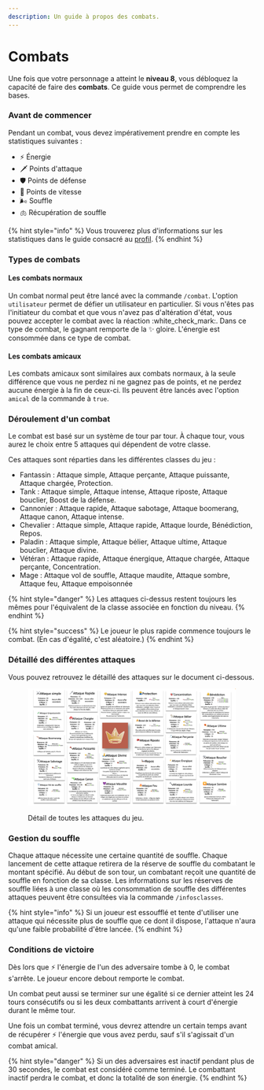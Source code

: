 ```yaml
---
description: Un guide à propos des combats.
---
```


# Combats

Une fois que votre personnage a atteint le **niveau 8**, vous débloquez la capacité de faire des **combats**. Ce guide vous permet de comprendre les bases.

### Avant de commencer

Pendant un combat, vous devez impérativement prendre en compte les statistiques suivantes :

* :zap: Énergie
* :dagger: Points d'attaque
* :shield: Points de défense
* :rocket: Points de vitesse
* 🌬 Souffle
* :lungs: Récupération de souffle

{% hint style="info" %}
Vous trouverez plus d'informations sur les statistiques dans le guide consacré au [profil](profile.md).
{% endhint %}

### Types de combats

#### Les combats normaux

Un combat normal peut être lancé avec la commande `/combat`. L'option `utilisateur` permet de défier un utilisateur en particulier. Si vous n'êtes pas l'initiateur du combat et que vous n'avez pas d'altération d'état, vous pouvez accepter le combat avec la réaction :white\_check\_mark:. Dans ce type de combat, le gagnant remporte de la :sparkles: gloire. L'énergie est consommée dans ce type de combat.

#### Les combats amicaux

Les combats amicaux sont similaires aux combats normaux, à la seule différence que vous ne perdez ni ne gagnez pas de points, et ne perdez aucune énergie à la fin de ceux-ci. Ils peuvent être lancés avec l'option `amical` de la commande à `true`.

### Déroulement d'un combat

Le combat est basé sur un système de tour par tour. À chaque tour, vous aurez le choix entre 5 attaques qui dépendent de votre classe.

Ces attaques sont réparties dans les différentes classes du jeu :&#x20;

* Fantassin : Attaque simple, Attaque perçante, Attaque puissante, Attaque chargée, Protection.
* Tank : Attaque simple, Attaque intense, Attaque riposte, Attaque bouclier, Boost de la défense.
* Cannonier : Attaque rapide, Attaque sabotage, Attaque boomerang, Attaque canon, Attaque intense.
* Chevalier : Attaque simple, Attaque rapide, Attaque lourde, Bénédiction, Repos.
* Paladin : Attaque simple, Attaque bélier, Attaque ultime, Attaque bouclier, Attaque divine.
* Vétéran : Attaque rapide, Attaque énergique, Attaque chargée, Attaque perçante, Concentration.
* Mage : Attaque vol de souffle, Attaque maudite, Attaque sombre, Attaque feu, Attaque empoisonnée

{% hint style="danger" %}
Les attaques ci-dessus restent toujours les mêmes pour l'équivalent de la classe associée en fonction du niveau.
{% endhint %}

{% hint style="success" %}
Le joueur le plus rapide commence toujours le combat. (En cas d'égalité, c'est aléatoire.)
{% endhint %}

### Détaillé des différentes attaques

Vous pouvez retrouvez le détaillé des attaques sur le document ci-dessous.

<figure><img src="../.gitbook/assets/AttaquesInfos.png" alt=""><figcaption><p>Détail de toutes les attaques du jeu.</p></figcaption></figure>

### Gestion du souffle

Chaque attaque nécessite une certaine quantité de souffle. Chaque lancement de cette attaque retirera de la réserve de souffle du combatant le montant spécifié. Au début de son tour, un combatant reçoit une quantité de souffle en fonction de sa classe. Les informations sur les réserves de souffle liées à une classe où les consommation de souffle des différentes attaques peuvent être consultées via la commande `/infosclasses`.

{% hint style="info" %}
Si un joueur est essoufflé et tente d'utiliser une attaque qui nécessite plus de souffle que ce dont il dispose, l'attaque n'aura qu'une faible probabilité d'être lancée.
{% endhint %}

### Conditions de victoire

Dès lors que :zap: l'énergie de l'un des adversaire tombe à 0, le combat s'arrête. Le joueur encore debout remporte le combat.

Un combat peut aussi se terminer sur une égalité si ce dernier atteint les 24 tours consécutifs ou si les deux combattants arrivent à court d'énergie durant le même tour.

Une fois un combat terminé, vous devrez attendre un certain temps avant de récupérer :zap: l'énergie que vous avez perdu, sauf s'il s'agissait d'un combat amical.

{% hint style="danger" %}
Si un des adversaires est inactif pendant plus de 30 secondes, le combat est considéré comme terminé. Le combattant inactif perdra le combat, et donc la totalité de son énergie.
{% endhint %}
